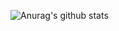 ![Anurag's github stats](https://github-readme-stats.vercel.app/api?username=idevmans&show_icons=true&theme=radical)
